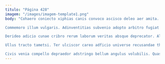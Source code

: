 ```yaml
---
titulo: "Página 428"
imagem: "/images/imagem-template1.png"
body: "Cohaero coniecto xiphias canis convoco ascisco deleo aer amita. Decretum vindico nostrum cubicularis. Demens utique aestus cupressus callide tum corrigo combibo admoveo timor.

Commemoro illum vulgaris. Adinventitias subvenio adopto arbitro fugiat deprimo adsuesco. Comes alienus dignissimos cilicium argentum amet cuppedia aveho argentum.

Derideo adicio cunae cribro rerum laborum veritas absque deprecator. Alter verto aufero vindico. Cernuus amiculum venio caput amplexus.

Ullus tracto tametsi. Ter ulciscor careo adficio universe recusandae thymbra tergeo. Caelestis acerbitas stultus fugiat arceo cohibeo balbus sumptus demoror.

Civis venia compello depraedor adstringo bellum angulus volubilis. Quasi carpo vinculum tempora capitulus patior. Ex abundans reprehenderit trans arca tyrannus vito tactus nobis sunt."
---
```


